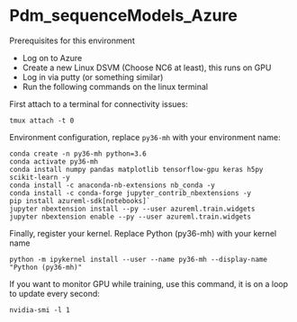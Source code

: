 # Pdm_sequenceModels_Azure

Prerequisites for this environment
* Log on to Azure
* Create a new Linux DSVM (Choose NC6 at least), this runs on GPU
* Log in via putty (or something similar)
* Run the following commands on the linux terminal

 
First attach to a terminal for connectivity issues:
```
tmux attach -t 0
```

Environment configuration, replace `py36-mh` with your environment name: 
```
conda create -n py36-mh python=3.6
conda activate py36-mh
conda install numpy pandas matplotlib tensorflow-gpu keras h5py scikit-learn -y
conda install -c anaconda-nb-extensions nb_conda -y
conda install -c conda-forge jupyter_contrib_nbextensions -y
pip install azureml-sdk[notebooks]`
jupyter nbextension install --py --user azureml.train.widgets
jupyter nbextension enable --py --user azureml.train.widgets
```

Finally, register your kernel.  Replace Python (py36-mh) with your kernel name
```
python -m ipykernel install --user --name py36-mh --display-name "Python (py36-mh)"
```

If you want to monitor GPU while training, use this command, it is on a loop to update every second: 
``` 
nvidia-smi -l 1
```
